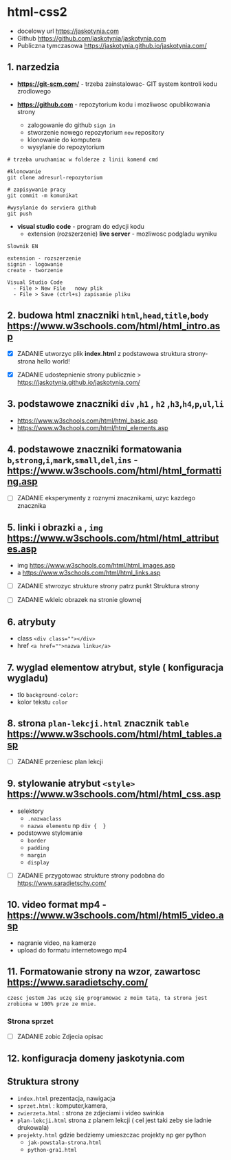 # html-css2 

- docelowy url   https://jaskotynia.com
- Github https://github.com/jaskotynia/jaskotynia.com
- Publiczna tymczasowa https://jaskotynia.github.io/jaskotynia.com/

## 1. narzedzia  

- **https://git-scm.com/** - trzeba zainstalowac- GIT system kontroli kodu zrodlowego

- **https://github.com** - repozytorium kodu i mozliwosc opublikowania strony

  - zalogowanie do github `sign in`
  - stworzenie nowego repozytorium `new` repository
  - klonowanie do komputera 
  - wysylanie do repozytorium
  
```
# trzeba uruchamiac w folderze z linii komend cmd 

#klonowanie
git clone adresurl-repozytorium

# zapisywanie pracy 
git commit -m komunikat

#wysylanie do serviera github
git push

```

- **visual studio code**  - program do edycji kodu
  - extension (rozszerzenie) **live server** - mozliwosc podgladu wyniku 


```  
Slownik EN

extension - rozszerzenie
signin - logowanie
create - tworzenie

Visual Studio Code
  - File > New File   nowy plik
  - File > Save (ctrl+s) zapisanie pliku
```


## 2. budowa html  znaczniki `html`,`head`,`title`,`body`  https://www.w3schools.com/html/html_intro.asp

- [x] ZADANIE utworzyc plik **index.html**  z podstawowa struktura strony- strona hello world!
- [x] ZADANIE udostepnienie strony publicznie > https://jaskotynia.github.io/jaskotynia.com/

     

## 3. podstawowe znaczniki `div` ,`h1` , `h2` ,`h3`,`h4`,`p`,`ul`,`li`

- https://www.w3schools.com/html/html_basic.asp 
- https://www.w3schools.com/html/html_elements.asp

## 4. podstawowe znaczniki formatowania `b`,`strong`,`i`,`mark`,`small`,`del`,`ins` - https://www.w3schools.com/html/html_formatting.asp

- [ ] ZADANIE eksperymenty z roznymi znacznikami, uzyc kazdego znacznika 


## 5. linki i obrazki  `a`  , `img` https://www.w3schools.com/html/html_attributes.asp 

- img https://www.w3schools.com/html/html_images.asp
- a https://www.w3schools.com/html/html_links.asp
- [ ] ZADANIE stwrozyc strukture strony patrz punkt Struktura strony
- [ ] ZADANIE wkleic obrazek na stronie glownej


## 6. atrybuty

- class  `<div class=""></div>`
- href `<a href="">nazwa linku</a>`

## 7. wyglad elementow atrybut, style ( konfiguracja wygladu)

 - tlo `background-color:`
 - kolor tekstu `color` 

## 8. strona `plan-lekcji.html` znacznik `table` https://www.w3schools.com/html/html_tables.asp

- [ ] ZADANIE przeniesc plan lekcji 


## 9. stylowanie atrybut `<style>` https://www.w3schools.com/html/html_css.asp

 - selektory 
   - `.nazwaclass`  
   - `nazwa elementu` np `div {  }`  
 - podstowwe stylowanie
   - `border`
   - `padding`
   - `margin`
   - `display`

- [ ] ZADANIE przygotowac strukture strony podobna do  https://www.saradietschy.com/

## 10. video format mp4 - https://www.w3schools.com/html/html5_video.asp

- nagranie video, na kamerze
- upload do formatu internetowego mp4

## 11. Formatowanie strony na wzor, zawartosc  https://www.saradietschy.com/


```
czesc jestem Jas uczę się programowac z moim tatą, ta strona jest zrobiona w 100% prze ze mnie.
```

### Strona sprzet

- [ ] ZADANIE zobic Zdjecia opisac

## 12. konfiguracja domeny jaskotynia.com

## Struktura strony

- `index.html` prezentacja, nawigacja 
- `sprzet.html` : komputer,kamera, 
- `zwierzeta.html` : strona ze zdjeciami i video swinkia
- `plan-lekcji.html` strona z planem lekcji ( cel jest taki zeby sie ladnie drukowala)
- `projekty.html`  gdzie bedziemy umieszczac projekty np ger python
  - `jak-powstala-strona.html`
  - `python-gra1.html`

